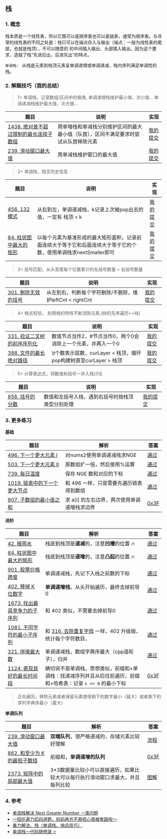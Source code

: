 ## 栈

### 1. 概念
栈本质是一个线性表，所以它既可以是顺序表也可以是链表，通常为顺序表。与寻常的线性表的不同之处是：栈只可以在端点存入与输出（端点：一般为线性表的尾部，也就是栈顶），不可以随意的
的中间插入输出、头部插入输出。因为这个要求，造就了栈“先进后出，后进先出”的特点。    

`单调栈: ` 从栈底元素到栈顶元素呈单调递增或单调递减，栈内序列满足单调性的栈。

### 2. 解题技巧（我的总结）

> 1> 单调栈，记录数组/区间中的极值, 单调递增栈维护最小值、次小值... 单调递减栈维护最大值、次大值...
> 
| 题目                                                                            | 说明                                         | 实现                                                                            |
|-------------------------------------------------------------------------------|--------------------------------------------|-------------------------------------------------------------------------------|
| [1438. 绝对差不超过限制的最长连续子数组](https://leetcode.cn/problems/longest-continuous-subarray-with-absolute-diff-less-than-or-equal-to-limit/description/) | 用单增栈和单减栈分别维护区间的最大最小值（队首），区间不满足要求时尝试从队首移除元素 | [我的提交](https://leetcode.cn/problems/longest-continuous-subarray-with-absolute-diff-less-than-or-equal-to-limit/submissions/480918945/) |
| [239. 滑动窗口最大值](https://leetcode.cn/problems/sliding-window-maximum/description/) | 用单减栈维护窗口的最大值            | [我的提交](https://leetcode.cn/problems/sliding-window-maximum/submissions/480967154/) |

> 2> 单调栈，隐含历史信息
>
| 题目                                                                          | 说明                                                             | 实现                                                                            |
|-----------------------------------------------------------------------------|----------------------------------------------------------------|-------------------------------------------------------------------------------|
| [456. 132 模式](https://leetcode.cn/problems/132-pattern/) | 从右到左，单调递减栈，k记录上次被pop出去的值，一定有 栈顶 < k                            | [我的提交](https://leetcode.cn/problems/132-pattern/submissions/470350335/) |
| [84. 柱状图中最大的矩形](https://leetcode.cn/problems/largest-rectangle-in-histogram/description/) | 以每个元素为基准形成的最大矩形面积，记录前面连续大于等于它和后面连续大于等于它的个数，使用单调栈求nextSmaller即可 | [我的提交](https://leetcode.cn/problems/largest-rectangle-in-histogram/submissions/485671889/) |

> 3> 括号匹配，从头至尾每个位置累计的左括号数量 > 右括号数量
>
| 题目                                                                         | 说明                                     | 实现                                                                           |
|----------------------------------------------------------------------------|----------------------------------------|------------------------------------------------------------------------------|
| [301. 删除无效的括号](https://leetcode.cn/problems/remove-invalid-parentheses/description/) | 从左到右，判断每个字符删除/不删除，维护leftCnt < rightCnt | [我的提交](https://leetcode.cn/problems/remove-invalid-parentheses/submissions/487992077/) |

> 4> 格式校验， 利用栈的特性不断消除元素,(树的先序遍历==栈)
>
| 题目                                                                        | 说明                                              | 实现                                                                           |
|---------------------------------------------------------------------------|-------------------------------------------------|------------------------------------------------------------------------------|
| [331. 验证二叉树的前序序列化](https://leetcode.cn/problems/verify-preorder-serialization-of-a-binary-tree/description/) | 数值节点当作2，#节点当作0，两个0会消除上一个元素，并再入一个0               | [我的提交](https://leetcode.cn/problems/verify-preorder-serialization-of-a-binary-tree/submissions/488584791/) |
| [388. 文件的最长绝对路径](https://leetcode.cn/problems/longest-absolute-file-path/description/) | \t个数表示层数，curLayer  < 栈顶，循环pop构建树直至curLayer > 栈顶 | [我的提交](https://leetcode.cn/problems/longest-absolute-file-path/submissions/488677676/) |

> 5> 计算表达式，将数值和括号一并入栈讨论
>
| 题目                                                                        | 说明                       | 实现                                                                           |
|---------------------------------------------------------------------------|--------------------------|------------------------------------------------------------------------------|
| [856. 括号的分数](https://leetcode.cn/problems/score-of-parentheses/description/) | 数值和左括号入栈，遇到右括号时按栈顶类型分别处理 | [我的提交](https://leetcode.cn/problems/score-of-parentheses/submissions/490988393/) |


### 3. 更多练习

**基础**

| 题目                                                         | 解析                                          | 答案                                                         |
| ------------------------------------------------------------ | --------------------------------------------- | ------------------------------------------------------------ |
| [496. 下一个更大元素 I](https://leetcode.cn/problems/next-greater-element-i/) | 对nums2使用单调递减栈求NGE                    | [通过](https://leetcode.cn/submissions/detail/373213692/)    |
| [503. 下一个更大元素 II](https://leetcode.cn/problems/next-greater-element-ii/) | 原数组扩一倍，然后使用%运算                   | [通过](https://leetcode.cn/submissions/detail/373216518/)    |
| [739. 每日温度](https://leetcode.cn/problems/daily-temperatures/) | 保存 NGE 数和对应的下标                       | [通过](https://leetcode.cn/submissions/detail/373218830/)    |
| [1019. 链表中的下一个更大节点](https://leetcode.cn/problems/next-greater-node-in-linked-list/) | 和 496 一样，只是需要先遍历链表得到数组       | [通过](https://leetcode.cn/submissions/detail/373495090/)    |
| [907. 子数组的最小值之和](https://leetcode.cn/problems/sum-of-subarray-minimums/) | 求 a\[i] 的左右边界，两次使用单调递增栈求边界 | [0x3F](https://leetcode.cn/problems/sum-of-subarray-minimums/solution/gong-xian-fa-dan-diao-zhan-san-chong-shi-gxa5/) |



**进阶**

| 题目                                                         | 解析                                                         | 答案                                                         |
| ------------------------------------------------------------ | ------------------------------------------------------------ | ------------------------------------------------------------ |
| [42. 接雨水](https://leetcode.cn/problems/trapping-rain-water/) | 栈底到栈顶是**递减**的，注意**凹槽**的位置 :fire:            | [通过](https://leetcode.cn/submissions/detail/419904258/)    |
| [84. 柱状图中最大的矩形](https://leetcode.cn/problems/largest-rectangle-in-histogram/) | 栈底到栈顶是**递增**的，注意**凸起**的位置 :fire:            | [通过](https://leetcode.cn/submissions/detail/373561577/)    |
| [901. 股票价格跨度](https://leetcode.cn/problems/online-stock-span/) | 单调递减栈，先记下入栈之前数的下标                           | [通过](https://leetcode.cn/submissions/detail/375280534/)    |
| [402. 移掉 K 位数字](https://leetcode.cn/problems/remove-k-digits/) | **单调递增栈**，从头开始遍历，最终去掉前导0                  | [通过](https://leetcode.cn/submissions/detail/373237985/)    |
| [1673. 找出最具竞争力的子序列](https://leetcode.cn/problems/find-the-most-competitive-subsequence/) | 和 402 类似，不需要去掉前导0                                 | [通过](https://leetcode.cn/submissions/detail/373248009/)    |
| [1081. 不同字符的最小子序列](https://leetcode.cn/problems/smallest-subsequence-of-distinct-characters/) | 和 [316. 去除重复字母](https://leetcode.cn/problems/remove-duplicate-letters/) 一样，402 升级版，统计每个字符数目， | [通过](https://leetcode.cn/submissions/detail/373260316/)    |
| [321. 拼接最大数](https://leetcode.cn/problems/create-maximum-number/) | 单调递减栈，数组字典序最大（cpp造轮子），归并                | [通过](https://leetcode.cn/submissions/detail/373517666/)    |
| [1124. 表现良好的最长时间段](https://leetcode.cn/problems/longest-well-performing-interval/) | 确切说不是单调栈，思想类似，前缀和+单调栈：找递减序列并且从后往前遍历，前缀和+哈希表：记录 `s <= 0` 的最小下标 | [0x3F](https://leetcode.cn/problems/longest-well-performing-interval/solution/liang-chong-zuo-fa-liang-zhang-tu-miao-d-hysl/) |

> 正向遍历，移除元素或者保留元素使得剩下的数字最小（最大）或者剩下的序列字典序最小（最大）



**单调队列**

| 题目                                                         | 解析                                                         | 答案                                                         |
| ------------------------------------------------------------ | ------------------------------------------------------------ | ------------------------------------------------------------ |
| [239. 滑动窗口最大值](https://leetcode.cn/problems/sliding-window-maximum/) | **双端队列**，很严格递减的，存储元素比较好理解               | [流程](https://leetcode.cn/problems/sliding-window-maximum/solution/shuang-xiang-dui-lie-jie-jue-hua-dong-chuang-kou-2/) |
| [862. 和至少为 K 的最短子数组](https://leetcode.cn/problems/shortest-subarray-with-sum-at-least-k/) | 前缀和，**单调递增的队列**                                   | [0x3F](https://leetcode.cn/problems/shortest-subarray-with-sum-at-least-k/solution/liang-zhang-tu-miao-dong-dan-diao-dui-li-9fvh/) |
| [2373. 矩阵中的局部最大值](https://leetcode.cn/problems/largest-local-values-in-a-matrix/) | 3*3数据量比较小可以直接遍历，如果比较大可以每行执行滑动窗口求最大，并且每列比较 | [图解](https://leetcode.cn/problems/largest-local-values-in-a-matrix/solution/javapythonmei-ju-mo-ni-dan-diao-dui-lie-fm0pn/) |



### 4. 参考
- [单调栈解决 Next Greater Number 一类问题](https://leetcode.cn/problems/next-greater-element-i/solution/dan-diao-zhan-jie-jue-next-greater-number-yi-lei-w/)
- [一招吃遍力扣四道题，妈妈再也不用担心我被套路啦～](https://leetcode.cn/problems/remove-k-digits/solution/yi-zhao-chi-bian-li-kou-si-dao-ti-ma-ma-zai-ye-b-5/)
- [暴力解法、栈（单调栈、哨兵技巧）](https://leetcode.cn/problems/largest-rectangle-in-histogram/solution/bao-li-jie-fa-zhan-by-liweiwei1419/)
- [单调栈—代码随想录 :fire:](https://programmercarl.com/0739.%E6%AF%8F%E6%97%A5%E6%B8%A9%E5%BA%A6.html#%E6%80%9D%E8%B7%AF)